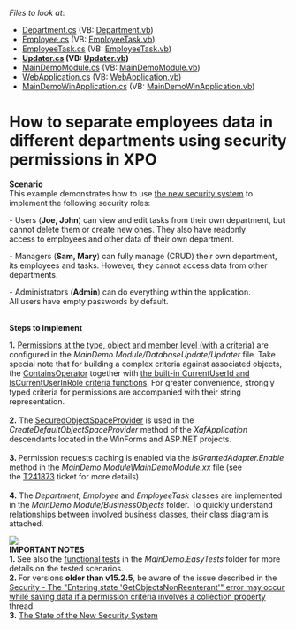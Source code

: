 <!-- default file list -->
*Files to look at*:

* [Department.cs](./CS/MainDemo.Module/BusinessObjects/Department.cs) (VB: [Department.vb](./VB/MainDemo.Module/BusinessObjects/Department.vb))
* [Employee.cs](./CS/MainDemo.Module/BusinessObjects/Employee.cs) (VB: [EmployeeTask.vb](./VB/MainDemo.Module/BusinessObjects/EmployeeTask.vb))
* [EmployeeTask.cs](./CS/MainDemo.Module/BusinessObjects/EmployeeTask.cs) (VB: [EmployeeTask.vb](./VB/MainDemo.Module/BusinessObjects/EmployeeTask.vb))
* **[Updater.cs](./CS/MainDemo.Module/DatabaseUpdate/Updater.cs) (VB: [Updater.vb](./VB/MainDemo.Module/DatabaseUpdate/Updater.vb))**
* [MainDemoModule.cs](./CS/MainDemo.Module/MainDemoModule.cs) (VB: [MainDemoModule.vb](./VB/MainDemo.Module/MainDemoModule.vb))
* [WebApplication.cs](./CS/MainDemo.Web/WebApplication.cs) (VB: [WebApplication.vb](./VB/MainDemo.Web/WebApplication.vb))
* [MainDemoWinApplication.cs](./CS/MainDemo.Win/MainDemoWinApplication.cs) (VB: [MainDemoWinApplication.vb](./VB/MainDemo.Win/MainDemoWinApplication.vb))
<!-- default file list end -->
# How to separate employees data in different departments using security permissions in XPO


<p><strong>Scenario</strong><strong><br> </strong>This example demonstrates how to use <a href="http://documentation.devexpress.com/xaf/CustomDocument3361.aspx"><u>the new security system</u></a> to implement the following security roles:</p>
<p>- Users (<strong>Joe, John</strong>) can view and edit tasks from their own department, but cannot delete them or create new ones. They also have readonly access to employees and other data of their own department.</p>
<p>- Managers (<strong>Sam, Mary</strong>) can fully manage (CRUD) their own department, its employees and tasks. However, they cannot access data from other departments.</p>
<p>- Administrators (<strong>Admin</strong>) can do everything within the application.<br>All users have empty passwords by default.</p>
<p><br> <strong>Steps to implement</strong></p>
<p><strong>1.</strong> <a href="http://documentation.devexpress.com/#Xaf/CustomDocument3436"><u>Permissions at the type, object and member level (with a criteria)</u></a> are configured in the <em>MainDemo.Module/DatabaseUpdate/Updater</em> file. Take special note that for building a complex criteria against associated objects, the <a href="https://documentation.devexpress.com/#CoreLibraries/clsDevExpressDataFilteringContainsOperatortopic">ContainsOperator</a> together with <a href="http://documentation.devexpress.com/#xaf/CustomDocument3307"><u>the built-in CurrentUserId and IsCurrentUserInRole criteria functions</u></a>. For greater convenience, strongly typed criteria for permissions are accompanied with their string representation.<br><br><strong>2.</strong> The <a href="http://documentation.devexpress.com/#Xaf/CustomDocument3437"><u>SecuredObjectSpaceProvider</u></a> is used in the <em>CreateDefaultObjectSpaceProvider</em> method of the <em>XafApplication </em>descendants located in the WinForms and ASP.NET projects.<br><br><strong>3. </strong>Permission requests caching is enabled via the <em>IsGrantedAdapter.Enable</em> method in the <em>MainDemo.Module\MainDemoModule.xx</em> file (see the <a href="https://www.devexpress.com/Support/Center/p/T241873">T241873</a> ticket for more details).<br><br><strong>4.</strong> The <em>Department, Employee</em> and <em>EmployeeTask</em> classes are implemented in the <em>MainDemo.Module/BusinessObjects</em> folder. To quickly understand relationships between involved business classes, their class diagram is attached.</p>
<p><img src="https://raw.githubusercontent.com/DevExpress-Examples/how-to-separate-employees-data-in-different-departments-using-security-permissions-in-xpo-e4045/15.2.5+/media/4b846044-f185-4283-9a91-771163abd5f1.png"><br> <strong>IMPORTANT NOTES<br>1. </strong>See also the <a href="http://documentation.devexpress.com/#Xaf/CustomDocument3206"><u>functional tests</u></a> in the <em>MainDemo.EasyTests </em>folder for more details on the tested scenarios.<strong><br>2. </strong>For versions <strong>older than v15.2.5</strong>, be aware of the issue described in the <a href="https://www.devexpress.com/Support/Center/p/Q287727">Security - The "Entering state 'GetObjectsNonReenterant'" error may occur while saving data if a permission criteria involves a collection property</a> thread.<br><strong>3.</strong> <a href="https://www.devexpress.com/Support/Center/p/KA18785">The State of the New Security System</a></p>

<br/>


